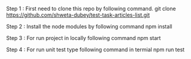 Step 1 : First need to clone this repo by following command. 
         git clone https://github.com/shweta-dubey/test-task-articles-list.git

Step 2 : Install the node modules by following command 
         npm install

Step 3 : For run project in locally following command
         npm start

Step 4 : For run unit test type following command in termial
         npm run test



